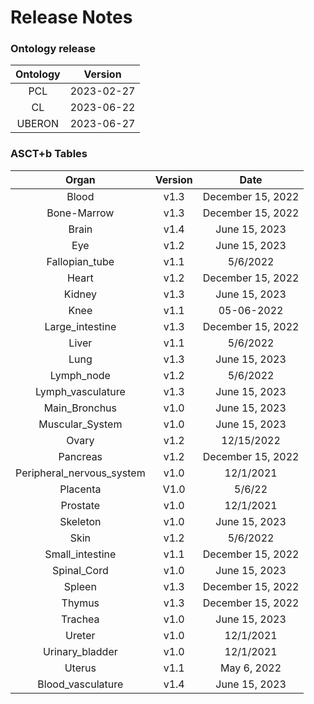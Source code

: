 
Release Notes
=============

### Ontology release

|Ontology|Version|
| :---: | :---: |
|PCL|2023-02-27|
|CL|2023-06-22|
|UBERON|2023-06-27|

### ASCT+b Tables

|Organ|Version|Date|
| :---: | :---: | :---: |
|Blood|v1.3|December 15, 2022|
|Bone-Marrow|v1.3|December 15, 2022|
|Brain|v1.4|June 15, 2023|
|Eye|v1.2|June 15, 2023|
|Fallopian_tube|v1.1|5/6/2022|
|Heart|v1.2|December 15, 2022|
|Kidney|v1.3|June 15, 2023|
|Knee|v1.1|05-06-2022|
|Large_intestine|v1.3|December 15, 2022|
|Liver|v1.1|5/6/2022|
|Lung|v1.3|June 15, 2023|
|Lymph_node|v1.2|5/6/2022|
|Lymph_vasculature|v1.3|June 15, 2023|
|Main_Bronchus|v1.0|June 15, 2023|
|Muscular_System|v1.0|June 15, 2023|
|Ovary|v1.2|12/15/2022|
|Pancreas|v1.2|December 15, 2022|
|Peripheral_nervous_system|v1.0|12/1/2021|
|Placenta|V1.0|5/6/22|
|Prostate|v1.0|12/1/2021|
|Skeleton|v1.0|June 15, 2023|
|Skin|v1.2|5/6/2022|
|Small_intestine|v1.1|December 15, 2022|
|Spinal_Cord|v1.0|June 15, 2023|
|Spleen|v1.3|December 15, 2022|
|Thymus|v1.3|December 15, 2022|
|Trachea|v1.0|June 15, 2023|
|Ureter|v1.0|12/1/2021|
|Urinary_bladder|v1.0|12/1/2021|
|Uterus|v1.1|May 6, 2022|
|Blood_vasculature|v1.4|June 15, 2023|
